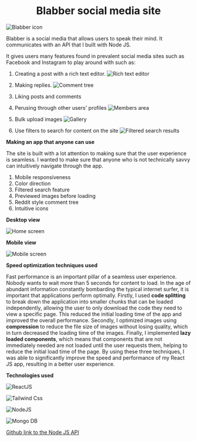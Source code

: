 <h1 align="center">Blabber social media site</h1>

![Blabber icon](https://i.imgur.com/7P3lFMH.png)

Blabber is a social media that allows users to speak their mind. It communicates with an API that I built with Node JS.

It gives users many features found in prevalent social media sites such as Facebook and Instagram to play around with such as: 

1. Creating a post with a rich text editor. 
![Rich text editor](https://i.imgur.com/2igTwYf.jpg)

2. Making replies. 
![Comment tree](https://i.imgur.com/Np5c7tt.jpg)

3. Liking posts and comments

4. Perusing through other users' profiles
![Members area](https://i.imgur.com/fAbtCfh.jpg)

5. Bulk upload images 
![Gallery](https://i.imgur.com/G7nGoRi.jpg)

6. Use filters to search for content on the site
![Filtered search results](https://i.imgur.com/SPMivbf.jpg)

**Making an app that anyone can use**

The site is built with a lot attention to making sure that the user experience is seamless. 
I wanted to make sure that anyone who is not technically savvy can intuitively navigate through the app.
1. Mobile responsiveness 
2. Color direction
3. Filtered search feature 
4. Previewed images before loading 
5. Reddit style comment tree 
6. Intuitive icons 

**Desktop view**

![Home screen](https://i.imgur.com/kaOwhUi.jpg)

**Mobile view**

![Mobile screen](https://i.imgur.com/kv2iXbN.jpg)

**Speed optimization techniques used**

Fast performance is an important pillar of a seamless user experience. 
Nobody wants to wait more than 5 seconds for content to load. 
In the age of abundant information constantly bombarding the typical internet surfer, it is important that applications perform optimally. 
Firstly, I used **code splitting** to break down the application into smaller chunks that can be loaded independently, allowing the user to only download the code they need to view a specific page. This reduced the initial loading time of the app and improved the overall performance. 
Secondly, I optimized images using **compression** to reduce the file size of images without losing quality, which in turn decreased the loading time of the images. 
Finally, I implemented **lazy loaded components**, which means that components that are not immediately needed are not loaded until the user requests them, helping to reduce the initial load time of the page. By using these three techniques, I was able to significantly improve the speed and performance of my React JS app, resulting in a better user experience.

**Technologies used**

![ReactJS](https://archive.smashing.media/assets/344dbf88-fdf9-42bb-adb4-46f01eedd629/064fc70f-5df3-4333-b9d4-f6abe2f946de/react-wp-app8.png)

![Tailwind Css](https://w7.pngwing.com/pngs/106/519/png-transparent-tailwind-css-hd-logo.png)

![NodeJS](https://w1.pngwing.com/pngs/885/534/png-transparent-green-grass-nodejs-javascript-react-mean-angularjs-logo-symbol.png)

![Mongo DB](https://w7.pngwing.com/pngs/956/695/png-transparent-mongodb-original-wordmark-logo-icon-thumbnail.png)

[Github link to the Node JS API](https://github.com/Albertyhu/BlogAPI)